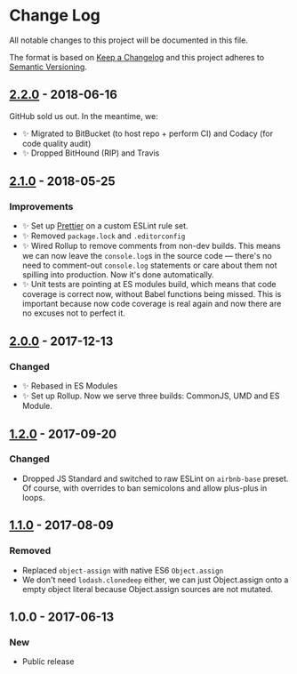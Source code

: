 # Change Log

All notable changes to this project will be documented in this file.

The format is based on [Keep a Changelog](http://keepachangelog.com/)
and this project adheres to [Semantic Versioning](http://semver.org/).

## [2.2.0] - 2018-06-16

GitHub sold us out. In the meantime, we:

- ✨ Migrated to BitBucket (to host repo + perform CI) and Codacy (for code quality audit)
- ✨ Dropped BitHound (RIP) and Travis

## [2.1.0] - 2018-05-25

### Improvements

- ✨ Set up [Prettier](https://prettier.io) on a custom ESLint rule set.
- ✨ Removed `package.lock` and `.editorconfig`
- ✨ Wired Rollup to remove comments from non-dev builds. This means we can now leave the `console.log`s in the source code — there's no need to comment-out `console.log` statements or care about them not spilling into production. Now it's done automatically.
- ✨ Unit tests are pointing at ES modules build, which means that code coverage is correct now, without Babel functions being missed. This is important because now code coverage is real again and now there are no excuses not to perfect it.

## [2.0.0] - 2017-12-13

### Changed

- ✨ Rebased in ES Modules
- ✨ Set up Rollup. Now we serve three builds: CommonJS, UMD and ES Module.

## [1.2.0] - 2017-09-20

### Changed

- Dropped JS Standard and switched to raw ESLint on `airbnb-base` preset. Of course, with overrides to ban semicolons and allow plus-plus in loops.

## [1.1.0] - 2017-08-09

### Removed

- Replaced `object-assign` with native ES6 `Object.assign`
- We don't need `lodash.clonedeep` either, we can just Object.assign onto a empty object literal because Object.assign sources are not mutated.

## 1.0.0 - 2017-06-13

### New

- Public release

[2.2.0]: https://bitbucket.org/codsen/util-array-object-or-both/branches/compare/v2.2.0%0Dv2.1.0#diff
[2.1.0]: https://bitbucket.org/codsen/util-array-object-or-both/branches/compare/v2.1.0%0Dv2.0.3#diff
[2.0.0]: https://bitbucket.org/codsen/util-array-object-or-both/branches/compare/v2.0.0%0Dv1.2.2#diff
[1.2.0]: https://bitbucket.org/codsen/util-array-object-or-both/branches/compare/v1.2.0%0Dv1.1.2#diff
[1.1.0]: https://bitbucket.org/codsen/util-array-object-or-both/branches/compare/v1.1.0%0Dv1.0.8#diff
